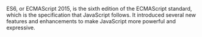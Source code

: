ES6, or ECMAScript 2015, is the sixth edition of the ECMAScript standard, which is the specification that JavaScript follows. It introduced several new features and enhancements to make JavaScript more powerful and expressive.
